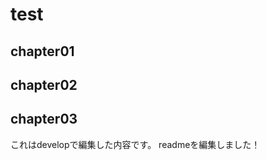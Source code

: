 <!-- readme.md -->

# test

## chapter01

## chapter02

## chapter03

これはdevelopで編集した内容です。
readmeを編集しました！
